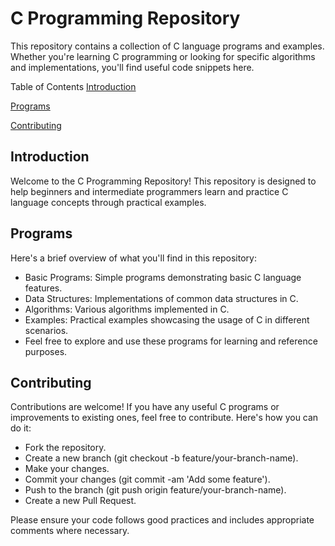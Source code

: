 # C Programming Repository
This repository contains a collection of C language programs and examples. Whether you're learning C programming or looking for specific algorithms and implementations, you'll find useful code snippets here.

Table of Contents
[Introduction](#Introduction)

[Programs](#Programs)

[Contributing](#Contributing)

## Introduction

Welcome to the C Programming Repository! This repository is designed to help beginners and intermediate programmers learn and practice C language concepts through practical examples.

## Programs

Here's a brief overview of what you'll find in this repository:

- Basic Programs: Simple programs demonstrating basic C language features.
- Data Structures: Implementations of common data structures in C.
- Algorithms: Various algorithms implemented in C.
- Examples: Practical examples showcasing the usage of C in different scenarios.
- Feel free to explore and use these programs for learning and reference purposes.

## Contributing

Contributions are welcome! If you have any useful C programs or improvements to existing ones, feel free to contribute. Here's how you can do it:

- Fork the repository.
- Create a new branch (git checkout -b feature/your-branch-name).
- Make your changes.
- Commit your changes (git commit -am 'Add some feature').
- Push to the branch (git push origin feature/your-branch-name).
- Create a new Pull Request.

Please ensure your code follows good practices and includes appropriate comments where necessary.
